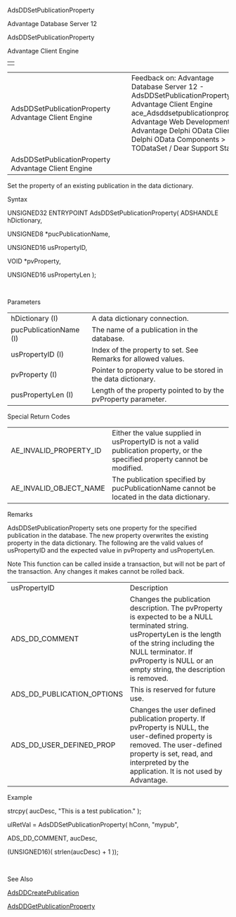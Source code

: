 AdsDDSetPublicationProperty




Advantage Database Server 12  

AdsDDSetPublicationProperty

Advantage Client Engine

|  |
| --- |
|  |

|  |  |  |  |  |
| --- | --- | --- | --- | --- |
| AdsDDSetPublicationProperty  Advantage Client Engine |  |  | Feedback on: Advantage Database Server 12 - AdsDDSetPublicationProperty Advantage Client Engine ace\_Adsddsetpublicationproperty Advantage Web Development > Advantage Delphi OData Client > Delphi OData Components > TODataSet / Dear Support Staff, |  |
| AdsDDSetPublicationProperty  Advantage Client Engine |  |  |  |  |

Set the property of an existing publication in the data dictionary.

Syntax

UNSIGNED32 ENTRYPOINT AdsDDSetPublicationProperty( ADSHANDLE hDictionary,

UNSIGNED8 \*pucPublicationName,

UNSIGNED16 usPropertyID,

VOID \*pvProperty,

UNSIGNED16 usPropertyLen );

 

Parameters

|  |  |
| --- | --- |
| hDictionary (I) | A data dictionary connection. |
| pucPublicationName (I) | The name of a publication in the database. |
| usPropertyID (I) | Index of the property to set. See Remarks for allowed values. |
| pvProperty (I) | Pointer to property value to be stored in the data dictionary. |
| pusPropertyLen (I) | Length of the property pointed to by the pvProperty parameter. |

Special Return Codes

|  |  |
| --- | --- |
| AE\_INVALID\_PROPERTY\_ID | Either the value supplied in usPropertyID is not a valid publication property, or the specified property cannot be modified. |
| AE\_INVALID\_OBJECT\_NAME | The publication specified by pucPublicationName cannot be located in the data dictionary. |

Remarks

AdsDDSetPublicationProperty sets one property for the specified publication in the database. The new property overwrites the existing property in the data dictionary. The following are the valid values of usPropertyID and the expected value in pvProperty and usPropertyLen.

Note This function can be called inside a transaction, but will not be part of the transaction. Any changes it makes cannot be rolled back.

|  |  |
| --- | --- |
| usPropertyID | Description |
| ADS\_DD\_COMMENT | Changes the publication description. The pvProperty is expected to be a NULL terminated string. usPropertyLen is the length of the string including the NULL terminator. If pvProperty is NULL or an empty string, the description is removed. |
| ADS\_DD\_PUBLICATION\_OPTIONS | This is reserved for future use. |
| ADS\_DD\_USER\_DEFINED\_PROP | Changes the user defined publication property. If pvProperty is NULL, the user-defined property is removed. The user-defined property is set, read, and interpreted by the application. It is not used by Advantage. |

Example

strcpy( aucDesc, "This is a test publication." );

ulRetVal = AdsDDSetPublicationProperty( hConn, "mypub",

ADS\_DD\_COMMENT, aucDesc,

(UNSIGNED16)( strlen(aucDesc) + 1 ));

 

See Also

[AdsDDCreatePublication](ace_adsddcreatepublication.htm)

[AdsDDGetPublicationProperty](ace_adsddgetpublicationproperty.htm)
